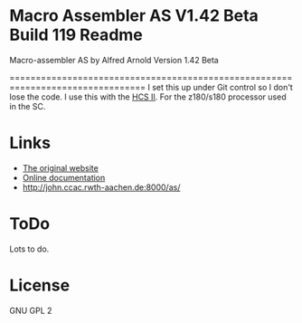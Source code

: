 # Macro Assembler AS V1.42 Beta Build 119 Readme
Macro-assembler AS by Alfred Arnold
Version 1.42 Beta

================================================================================
I set this up under Git control so I don't lose the code. I use this with the
[HCS II](https://github.com/linuxha/hcs_ii). For the z180/s180 processor used in
the SC.

# Links
* [The original website](http://john.ccac.rwth-aachen.de:8000/as/)
* [Online documentation](http://john.ccac.rwth-aachen.de:8000/as/as_EN.html)
* http://john.ccac.rwth-aachen.de:8000/as/

# ToDo
Lots to do.

# License
GNU GPL 2
